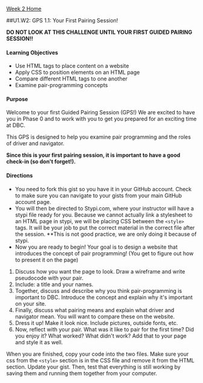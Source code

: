 [Week 2 Home](../)

##U1.W2: GPS 1.1: Your First Pairing Session! 

**DO NOT LOOK AT THIS CHALLENGE UNTIL YOUR FIRST GUIDED PAIRING SESSION!!**

#### Learning Objectives
  - Use HTML tags to place content on a website
  - Apply CSS to position elements on an HTML page
  - Compare different HTML tags to one another
  - Examine pair-programming concepts

#### Purpose
  Welcome to your first Guided Pairing Session (GPS!)
  We are excited to have you in Phase 0 and to work with
  you to get you prepared for an exciting time at DBC. 

  This GPS is designed to help you examine pair programming and the roles of driver and 
  navigator. 
  
  **Since this is your first pairing session, it is important
  to have a good check-in (so don't forget!).**

#### Directions
  - You need to fork this gist so you have it in your GitHub account. 
    Check to make sure you can navigate to your gists from your main 
    GitHub account page.
  - You will then be directed to Stypi.com, where your instructor
     will have a stypi file ready for you. Because we cannot actually link 
     a stylesheet to an HTML page in stypi, we will be placing CSS 
     between the `<style>` tags. It will be your job to put the correct 
     material in the correct file after the session. 
     **This is not good practice, we are only doing it because of stypi.
  - Now you are ready to begin! Your goal is to design a website that
     introduces the concept of pair programming!  (You get to figure out how to 
     present it on the page) 


  1. Discuss how you want the page to look. Draw a wireframe and write pseudocode with your pair.
  2. Include: a title and your names.
  3. Together, discuss and describe why you think pair-programming is important to DBC.
    Introduce the concept and explain why it's important on your site.
  3. Finally, discuss what pairing means and explain what driver and
    navigator mean. You will want to compare these on the website.
  5. Dress it up! Make it look nice. Include pictures, outside fonts, etc. 
  6. Now, reflect with your pair. What was it like to pair for the first
     time? Did you enjoy it? What worked? What didn't work? Add that
     to your page and style it as well. 

When you are finished, copy your code into the two files. Make sure your css 
from the `<style>` section is in the CSS file and remove it from the HTML section. 
Update your gist. Then, test that everything is still  working by saving them 
and running them together from your computer. 
